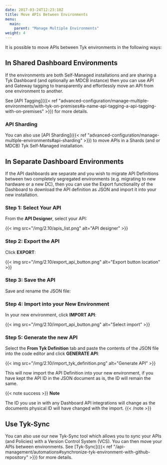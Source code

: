 ```yaml
---
date: 2017-03-24T12:23:18Z
title: Move APIs Between Environments
menu:
  main:
    parent: "Manage Multiple Environments"
weight: 4 
---
```


It is possible to move APIs between Tyk environments in the following ways:

## In Shared Dashboard Environments

If the environments are both Self-Managed installations and are sharing a Tyk Dashboard (and optionally an MDCB instance) then you can use API and Gateway tagging to transparently and effortlessly move an API from one environment to another.

See [API Tagging]({{< ref "advanced-configuration/manage-multiple-environments/with-tyk-on-premises#a-name-api-tagging-a-api-tagging-with-on-premises" >}}) for more details.

### API Sharding

You can also use [API Sharding]({{< ref "advanced-configuration/manage-multiple-environments#api-sharding" >}}) to move APIs in a Shards (and or MDCB) Tyk Self-Managed installation.

## In Separate Dashboard Environments

If the API dashboards are separate and you wish to migrate API Definitions between two completely segregated environments (e.g. migrating to new hardware or a new DC), then you can use the Export functionality of the Dashboard to download the API definition as JSON and import it into your new installation.

### Step 1: Select Your API

From the **API Designer**, select your API:

{{< img src="/img/2.10/apis_list.png" alt="API designer" >}}

### Step 2: Export the API

Click **EXPORT**:

{{< img src="/img/2.10/export_api_button.png" alt="Export button location" >}}

### Step 3: Save the API

Save and rename the JSON file:

### Step 4: Import into your New Environment

In your new environment, click **IMPORT API**:

{{< img src="/img/2.10/import_api_button.png" alt="Select import" >}}

### Step 5: Generate the new API

Select the **From Tyk Definition** tab and paste the contents of the JSON file into the code editor and click **GENERATE API**:

{{< img src="/img/2.10/import_tyk_definition.png" alt="Generate API" >}}

This will now import the API Definition into your new environment, if you have kept the API ID in the JSON document as is, the ID will remain the same.

{{< note success >}}
**Note**  

The ID you use in with any Dashboard API integrations will change as the documents physical ID will have changed with the import.
{{< /note >}}

## Use Tyk-Sync

You can also use our new Tyk-Sync tool which allows you to sync your APIs (and Policies) with a Version Control System (VCS). You can then move your APIs between environments. See [Tyk-Sync]({{< ref "/api-management/automations#synchronize-tyk-environment-with-github-repository" >}}) for more details.